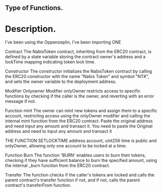 ## Type of Functions. 
# Description.
I've been using the Oppenzeplin, I've been importing ONE

Contract 
The NabisToken contract, inheriting from the ERC20 contract, is defined by a state variable storing the contract owner's address and a lockTime mapping indicating token lock time.

Constructor
The constructor initializes the NabisToken contract by calling the ERC20 constructor with the name "Nabis Token" and symbol "NTK", and sets the owner variable to the deployment address.

Modifier Onlyowner
Modifier onlyOwner restricts access to specific functions by checking if the caller is the owner, and reverting with an error message if not.

Function mint
The owner can mint new tokens and assign them to a specific account, restricting access using the onlyOwner modifier and calling the internal mint function from the ERC20 contract. Paste the original address and need input any amount and transact it. You need to paste the Original address and need to input any amount and transact it

THE FUNCTION SETLOCKTIME
address account, uint256 time is public and onlyOwner, allowing only one account to be locked at a time.

Function Burn
The function 'BURN' enables users to burn their tokens, checking if they have sufficient balance to burn the specified amount, using the internal _burn function from the ERC20 contract.
 
Transfer
The function checks if the caller's tokens are locked and calls the parent contract's transfer function if not, and if not, calls the parent contract's transferFrom function.










